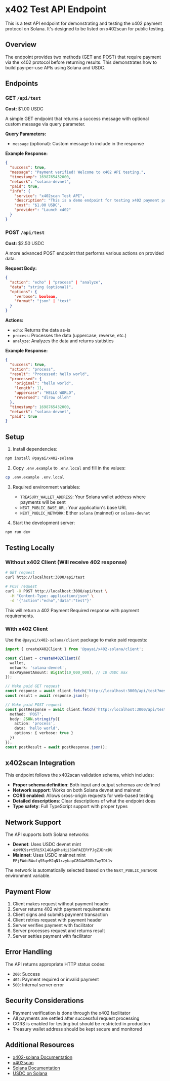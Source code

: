 # x402 Test API Endpoint

This is a test API endpoint for demonstrating and testing the x402 payment protocol on Solana. It's designed to be listed on x402scan for public testing.

## Overview

The endpoint provides two methods (GET and POST) that require payment via the x402 protocol before returning results. This demonstrates how to build pay-per-use APIs using Solana and USDC.

## Endpoints

### GET `/api/test`

**Cost:** $1.00 USDC

A simple GET endpoint that returns a success message with optional custom message via query parameter.

**Query Parameters:**
- `message` (optional): Custom message to include in the response

**Example Response:**
```json
{
  "success": true,
  "message": "Payment verified! Welcome to x402 API testing.",
  "timestamp": 1698765432000,
  "network": "solana-devnet",
  "paid": true,
  "info": {
    "service": "x402scan Test API",
    "description": "This is a demo endpoint for testing x402 payment protocol on Solana",
    "cost": "$1.00 USDC",
    "provider": "Launch x402"
  }
}
```

### POST `/api/test`

**Cost:** $2.50 USDC

A more advanced POST endpoint that performs various actions on provided data.

**Request Body:**
```json
{
  "action": "echo" | "process" | "analyze",
  "data": "string (optional)",
  "options": {
    "verbose": boolean,
    "format": "json" | "text"
  }
}
```

**Actions:**
- `echo`: Returns the data as-is
- `process`: Processes the data (uppercase, reverse, etc.)
- `analyze`: Analyzes the data and returns statistics

**Example Response:**
```json
{
  "success": true,
  "action": "process",
  "result": "Processed: hello world",
  "processed": {
    "original": "hello world",
    "length": 11,
    "uppercase": "HELLO WORLD",
    "reversed": "dlrow olleh"
  },
  "timestamp": 1698765432000,
  "network": "solana-devnet",
  "paid": true
}
```

## Setup

1. Install dependencies:
```bash
npm install @payai/x402-solana
```

2. Copy `.env.example` to `.env.local` and fill in the values:
```bash
cp .env.example .env.local
```

3. Required environment variables:
   - `TREASURY_WALLET_ADDRESS`: Your Solana wallet address where payments will be sent
   - `NEXT_PUBLIC_BASE_URL`: Your application's base URL
   - `NEXT_PUBLIC_NETWORK`: Either `solana` (mainnet) or `solana-devnet`

4. Start the development server:
```bash
npm run dev
```

## Testing Locally

### Without x402 Client (Will receive 402 response)

```bash
# GET request
curl http://localhost:3000/api/test

# POST request
curl -X POST http://localhost:3000/api/test \
  -H "Content-Type: application/json" \
  -d '{"action":"echo","data":"test"}'
```

This will return a 402 Payment Required response with payment requirements.

### With x402 Client

Use the `@payai/x402-solana/client` package to make paid requests:

```typescript
import { createX402Client } from '@payai/x402-solana/client';

const client = createX402Client({
  wallet,
  network: 'solana-devnet',
  maxPaymentAmount: BigInt(10_000_000), // 10 USDC max
});

// Make paid GET request
const response = await client.fetch('http://localhost:3000/api/test?message=hello');
const result = await response.json();

// Make paid POST request
const postResponse = await client.fetch('http://localhost:3000/api/test', {
  method: 'POST',
  body: JSON.stringify({
    action: 'process',
    data: 'hello world',
    options: { verbose: true }
  })
});
const postResult = await postResponse.json();
```

## x402scan Integration

This endpoint follows the x402scan validation schema, which includes:

- **Proper schema definition**: Both input and output schemas are defined
- **Network support**: Works on both Solana devnet and mainnet
- **CORS enabled**: Allows cross-origin requests for web-based testing
- **Detailed descriptions**: Clear descriptions of what the endpoint does
- **Type safety**: Full TypeScript support with proper types

## Network Support

The API supports both Solana networks:

- **Devnet**: Uses USDC devnet mint `4zMMC9srt5Ri5X14GAgXhaHii3GnPAEERYPJgZJDncDU`
- **Mainnet**: Uses USDC mainnet mint `EPjFWdd5AufqSSqeM2qN1xzybapC8G4wEGGkZwyTDt1v`

The network is automatically selected based on the `NEXT_PUBLIC_NETWORK` environment variable.

## Payment Flow

1. Client makes request without payment header
2. Server returns 402 with payment requirements
3. Client signs and submits payment transaction
4. Client retries request with payment header
5. Server verifies payment with facilitator
6. Server processes request and returns result
7. Server settles payment with facilitator

## Error Handling

The API returns appropriate HTTP status codes:

- `200`: Success
- `402`: Payment required or invalid payment
- `500`: Internal server error

## Security Considerations

- Payment verification is done through the x402 facilitator
- All payments are settled after successful request processing
- CORS is enabled for testing but should be restricted in production
- Treasury wallet address should be kept secure and monitored

## Additional Resources

- [x402-solana Documentation](https://www.npmjs.com/package/@payai/x402-solana)
- [x402scan](https://x402scan.com)
- [Solana Documentation](https://docs.solana.com)
- [USDC on Solana](https://www.circle.com/en/usdc-multichain/solana)

